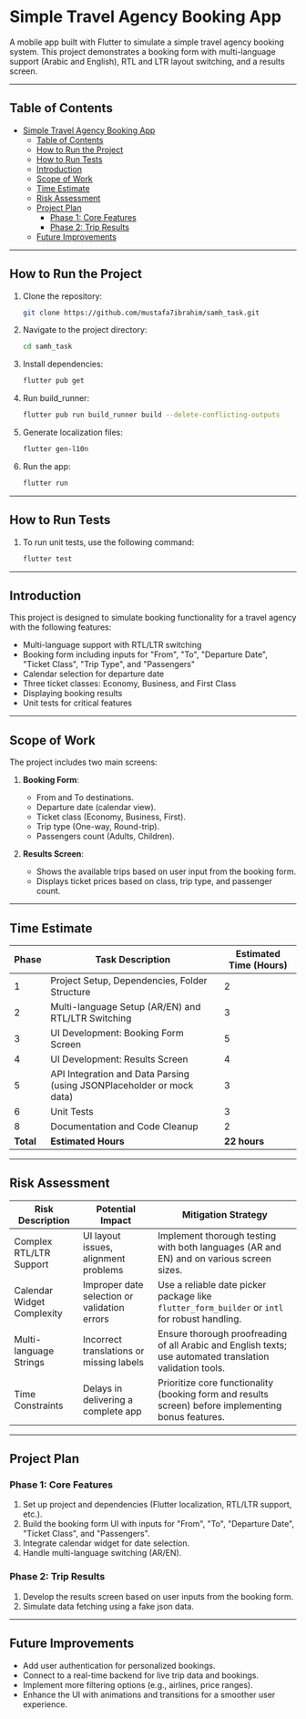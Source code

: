 
# Simple Travel Agency Booking App

A mobile app built with Flutter to simulate a simple travel agency booking system. This project demonstrates a booking form with multi-language support (Arabic and English), RTL and LTR layout switching, and a results screen.

---

## Table of Contents
- [Simple Travel Agency Booking App](#simple-travel-agency-booking-app)
  - [Table of Contents](#table-of-contents)
  - [How to Run the Project](#how-to-run-the-project)
  - [How to Run Tests](#how-to-run-tests)
  - [Introduction](#introduction)
  - [Scope of Work](#scope-of-work)
  - [Time Estimate](#time-estimate)
  - [Risk Assessment](#risk-assessment)
  - [Project Plan](#project-plan)
    - [Phase 1: Core Features](#phase-1-core-features)
    - [Phase 2: Trip Results](#phase-2-trip-results)
  - [Future Improvements](#future-improvements)

---

## How to Run the Project

1. Clone the repository:
   ```bash
   git clone https://github.com/mustafa7ibrahim/samh_task.git
   ```
2. Navigate to the project directory:
   ```bash
   cd samh_task
   ```
3. Install dependencies:
   ```bash
   flutter pub get
   ```
4. Run build_runner:
   ```bash
   flutter pub run build_runner build --delete-conflicting-outputs
   ```
5. Generate localization files:
   ```bash
   flutter gen-l10n
   ```
6. Run the app:
   ```bash
   flutter run
   ```

---

## How to Run Tests

1. To run unit tests, use the following command:
   ```bash
   flutter test
   ```

---

## Introduction

This project is designed to simulate booking functionality for a travel agency with the following features:
- Multi-language support with RTL/LTR switching
- Booking form including inputs for "From", "To", "Departure Date", "Ticket Class", "Trip Type", and "Passengers"
- Calendar selection for departure date
- Three ticket classes: Economy, Business, and First Class
- Displaying booking results
- Unit tests for critical features

---

## Scope of Work

The project includes two main screens:
1. **Booking Form**:
   - From and To destinations.
   - Departure date (calendar view).
   - Ticket class (Economy, Business, First).
   - Trip type (One-way, Round-trip).
   - Passengers count (Adults, Children).

2. **Results Screen**:
   - Shows the available trips based on user input from the booking form.
   - Displays ticket prices based on class, trip type, and passenger count.

---

## Time Estimate

| Phase     | Task Description                                                      | Estimated Time (Hours) |
| --------- | --------------------------------------------------------------------- | ---------------------- |
| 1         | Project Setup, Dependencies, Folder Structure                         | 2                      |
| 2         | Multi-language Setup (AR/EN) and RTL/LTR Switching                    | 3                      |
| 3         | UI Development: Booking Form Screen                                   | 5                      |
| 4         | UI Development: Results Screen                                        | 4                      |
| 5         | API Integration and Data Parsing (using JSONPlaceholder or mock data) | 3                      |
| 6         | Unit Tests                                                            | 3                      |
| 8         | Documentation and Code Cleanup                                        | 2                      |
| **Total** | **Estimated Hours**                                                   | **22 hours**           |

---

## Risk Assessment

| Risk Description           | Potential Impact                             | Mitigation Strategy                                                                                       |
| -------------------------- | -------------------------------------------- | --------------------------------------------------------------------------------------------------------- |
| Complex RTL/LTR Support    | UI layout issues, alignment problems         | Implement thorough testing with both languages (AR and EN) and on various screen sizes.                   |
| Calendar Widget Complexity | Improper date selection or validation errors | Use a reliable date picker package like `flutter_form_builder` or `intl` for robust handling.             |
| Multi-language Strings     | Incorrect translations or missing labels     | Ensure thorough proofreading of all Arabic and English texts; use automated translation validation tools. |
| Time Constraints           | Delays in delivering a complete app          | Prioritize core functionality (booking form and results screen) before implementing bonus features.       |

---

## Project Plan

### Phase 1: Core Features
1. Set up project and dependencies (Flutter localization, RTL/LTR support, etc.).
2. Build the booking form UI with inputs for "From", "To", "Departure Date", "Ticket Class", and "Passengers".
3. Integrate calendar widget for date selection.
4. Handle multi-language switching (AR/EN).

### Phase 2: Trip Results
1. Develop the results screen based on user inputs from the booking form.
2. Simulate data fetching using a fake json data.

---

## Future Improvements

- Add user authentication for personalized bookings.
- Connect to a real-time backend for live trip data and bookings.
- Implement more filtering options (e.g., airlines, price ranges).
- Enhance the UI with animations and transitions for a smoother user experience.
